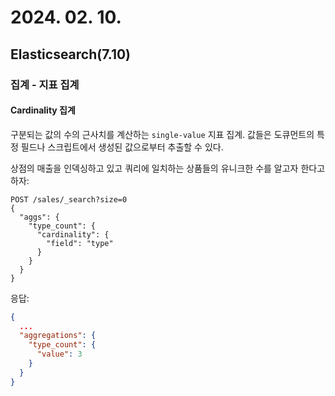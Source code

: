 # 2024. 02. 10.

## Elasticsearch(7.10)

### 집계 - 지표 집계

#### Cardinality 집계

구분되는 값의 수의 근사치를 계산하는 `single-value` 지표 집계. 값들은 도큐먼트의 특정 필드나 스크립트에서 생성된 값으로부터 추출할 수 있다.

상점의 매출을 인덱싱하고 있고 쿼리에 일치하는 상품들의 유니크한 수를 알고자 한다고 하자:

```http
POST /sales/_search?size=0
{
  "aggs": {
    "type_count": {
      "cardinality": {
        "field": "type"
      }
    }
  }
}
```

응답:

```json
{
  ...
  "aggregations": {
    "type_count": {
      "value": 3
    }
  }
}
```

